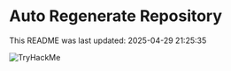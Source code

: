 # Auto Regenerate Repository

This README was last updated: 2025-04-29 21:25:35

 ![TryHackMe](https://tryhackme.com/badge/533634)